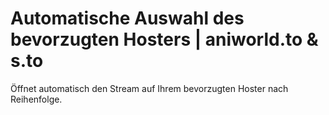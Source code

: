 # Automatische Auswahl des bevorzugten Hosters | aniworld.to & s.to

Öffnet automatisch den Stream auf Ihrem bevorzugten Hoster nach Reihenfolge.